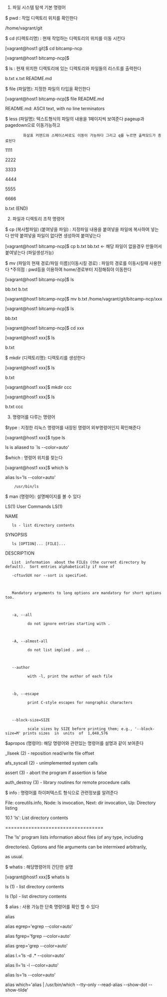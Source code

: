 1. 파일 시스템 탐색 기본 명령어



$ pwd   : 작업 디렉토리 위치를 확인한다

/home/vagrant/git



 $ cd  (디렉토리명) : 현재 작업하는 디렉토리의 위치를 이동 시킨다 

[vagrant@host1 git]$ cd bitcamp-ncp

[vagrant@host1 bitcamp-ncp]$



 $ ls  : 현재 위치한 디렉토리에 있는 디렉토리와 파일들의 리스트를 출력한다

b.txt    x.txt    README.md 

 

$ file (파일명):  지정한 파일의 타입을 확인한다

[vagrant@host1 bitcamp-ncp]$ file README.md

README.md: ASCII text, with no line terminators



$ less  (파일명): 텍스트형식의 파일의 내용을 1페이지씩 보여준다 pageup과 pagedown으로 이동가능하고

		    화살표 커맨드와 스페이스바로도 이동이 가능하다 그리고 q를 누르면 출력모드가 종료된다

1111

2222

3333

4444

5555

6666

b.txt (END)



 

2. 파일과 디렉토리 조작 명령어

$ cp (복사할파일) (붙여넣을 파일) : 지정파일 내용을 붙여넣을 파일에 복사하여 넣는다 만약 붙여넣을 파일이 없다면 생성하여 붙여넣는다 



[vagrant@host1 bitcamp-ncp]$ cp b.txt bb.txt <- 해당 파일이 없을경우 만들어서 붙여넣는다 (파일생성가능)



$ mv (파일의 현재 경로/파일 이름)(이동시킬 경로) : 파일의 경로를 이동시킬때 사용한다  *주의점 : pwd등을 이용하여 home/경로부터 지정해줘야 이동한다



[vagrant@host1 bitcamp-ncp]$ ls

bb.txt  b.txt

[vagrant@host1 bitcamp-ncp]$ mv b.txt /home/vagrant/git/bitcamp-ncp/xxx

[vagrant@host1 bitcamp-ncp]$ ls

bb.txt

[vagrant@host1 bitcamp-ncp]$ cd xxx

[vagrant@host1 xxx]$ ls

b.txt





$ mkdir (디렉토리명):  디렉토리를 생성한다



[vagrant@host1 xxx]$ ls

b.txt

[vagrant@host1 xxx]$ mkdir ccc

[vagrant@host1 xxx]$ ls

b.txt  ccc



 

3. 명령어를 다루는 명령어



$type : 지정한 리눅스 명령어를 내장된 명령어 외부명령어인지 확인해준다



 [vagrant@host1 xxx]$ type ls

ls is aliased to `ls --color=auto'



 $which : 명령어 위치를 찾는다



[vagrant@host1 xxx]$ which ls

alias ls='ls --color=auto'

        /usr/bin/ls

$ man (명령어): 설명페이지를 볼 수 있다



LS(1)                                               User Commands                                               LS(1)



NAME

       ls - list directory contents



SYNOPSIS

       ls [OPTION]... [FILE]...



DESCRIPTION

       List  information  about the FILEs (the current directory by default).  Sort entries alphabetically if none of

       -cftuvSUX nor --sort is specified.



       Mandatory arguments to long options are mandatory for short options too.



       -a, --all

              do not ignore entries starting with .



       -A, --almost-all

              do not list implied . and ..



       --author

              with -l, print the author of each file



       -b, --escape

              print C-style escapes for nongraphic characters



       --block-size=SIZE

              scale sizes by SIZE before printing them; e.g., '--block-size=M' prints sizes  in  units  of  1,048,576



$apropos (명령어): 해당 명령어와 관련있는 명령어를 설명과 같이 보여준다



_llseek (2)          - reposition read/write file offset

afs_syscall (2)      - unimplemented system calls

assert (3)           - abort the program if assertion is false

auth_destroy (3)     - library routines for remote procedure calls





$ info : 명령어를 하이퍼텍스트 형식으로 관련정보를 알려준다



File: coreutils.info,  Node: ls invocation,  Next: dir invocation,  Up: Directory listing



10.1 'ls': List directory contents

==================================



The 'ls' program lists information about files (of any type, including

directories).  Options and file arguments can be intermixed arbitrarily,

as usual.









$ whatis : 해당명령어의 간단한 설명



[vagrant@host1 xxx]$ whatis ls

ls (1)               - list directory contents

ls (1p)              - list directory contents



$ alias : 사용 가능한 단축 명령어를 확인 할 수 있다



 alias

alias egrep='egrep --color=auto'

alias fgrep='fgrep --color=auto'

alias grep='grep --color=auto'

alias l.='ls -d .* --color=auto'

alias ll='ls -l --color=auto'

alias ls='ls --color=auto'

alias which='alias | /usr/bin/which --tty-only --read-alias --show-dot --show-tilde'









 
